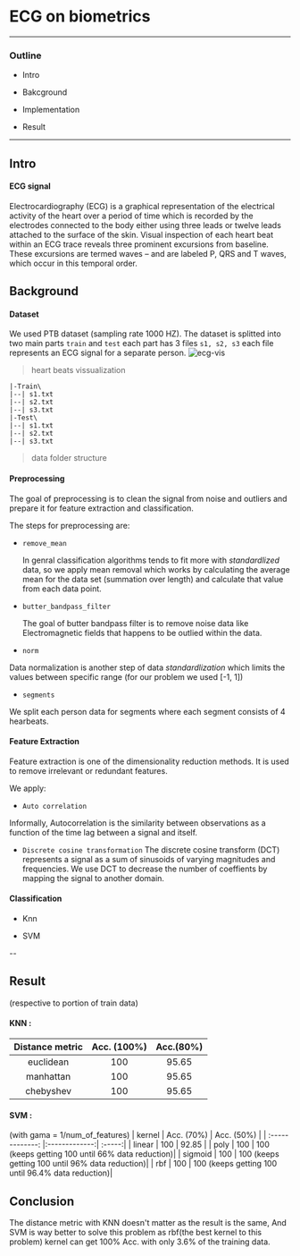 # ECG on biometrics

---

###  Outline

- Intro

- Bakcground

- Implementation

- Result


---

## Intro

#### __ECG signal__

Electrocardiography (ECG) is a graphical representation of the electrical activity of the heart over a period of time which is recorded by the electrodes connected to the body either using three leads or twelve leads attached to the surface of the skin. Visual inspection of each heart beat within an ECG trace reveals three prominent excursions from baseline. These
excursions are termed waves – and are labeled P, QRS and T waves, which occur in this
temporal order.

## Background

#### __Dataset__

We used PTB dataset (sampling rate 1000 HZ). The dataset is splitted into two main parts `train` and `test` each part has 3 files `s1, s2, s3` each file represents an ECG signal for a separate person.
![ecg-vis](./ecg.png)
> heart beats vissualization

```shell
|-Train\
|--| s1.txt
|--| s2.txt
|--| s3.txt
|-Test\
|--| s1.txt
|--| s2.txt
|--| s3.txt
```
> data folder structure

#### __Preprocessing__

The goal of preprocessing is to clean the signal from noise and outliers and prepare it for feature extraction and classification.

The steps for preprocessing are:

 - `remove_mean`

 	In genral classification algorithms tends to fit more with _standardlized_ data, so we apply mean removal which works by calculating the average mean for the data set (summation over length) and calculate that value from each data point.

 - `butter_bandpass_filter`

   The goal of butter bandpass filter is to remove noise data like Electromagnetic fields that happens to be outlied within the data.

 - `norm`

Data normalization is another step of data _standardlization_ which limits the values between specific range (for our problem we used [-1, 1])

 - `segments`

 We split each person data for segments where each segment consists of 4 hearbeats.

#### __Feature Extraction__

Feature extraction is one of the dimensionality reduction methods. It is used to remove irrelevant or redundant features.

We apply:

- `Auto correlation`

Informally, Autocorrelation is the similarity between observations as a function of the time lag between a signal and itself.

- `Discrete cosine transformation`
The discrete cosine transform (DCT) represents a signal as a sum of sinusoids of varying magnitudes and frequencies. We use DCT to decrease the number of coeffients by mapping the signal to another domain.


#### __Classification__

- Knn


- SVM

--


## Result 
(respective to portion of train data)
#### KNN :

| Distance metric        | Acc. (100%) | Acc.(80%) |
| :-------------: |:-------------:| :-----:|
| euclidean     | 100   |  95.65 |
| manhattan     | 100   |  95.65 |
| chebyshev     | 100   |  95.65 |

#### SVM : 
(with gama = 1/num_of_features)
| kernel      | Acc. (70%) | Acc. (50%) |
| :-------------: |:-------------:| :-----:|
| linear     | 100   |  92.85 |
| poly     | 100   |  100 (keeps getting 100 until 66% data reduction)|
| sigmoid     | 100   |  100 (keeps getting 100 until 96% data reduction)|
| rbf     | 100   |  100 (keeps getting 100 until 96.4% data reduction)|


## Conclusion

The distance metric with KNN doesn't matter as the result is the same, And SVM is way better to solve this problem as rbf(the best kernel to this problem) kernel can get 100% Acc. with only 3.6% of the training data. 
